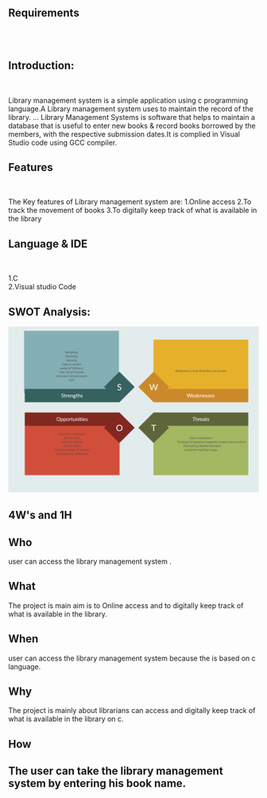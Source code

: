 
## Requirements
<br>
<br>

## Introduction:
<br>

Library management system is a simple application using c programming language.A Library management system  uses to maintain the record of the library. ... Library Management Systems is software that helps to maintain a database that is useful to enter new books & record books borrowed by the members, with the respective submission dates.It is complied in Visual Studio code using GCC compiler.

## Features
<br>

The Key features of Library management system are:
1.Online access
2.To track the movement of books
3.To digitally keep track of what is available in the library

## Language & IDE
<br>


1.C
<br>
2.Visual studio Code
<br>

## SWOT Analysis:


![Screenshot (289)](swot.png)










4W's and 1H
--------------------------------------------------------------------------------

Who
---------------------------------------------------------------------------------
 user can access the library management system .

What
---------------------------------------------------------------------------------
The project is main aim is to Online access and to digitally keep track of what is available in the library. 

When
---------------------------------------------------------------------------------
 user can access the library management system because the  is based on c language.

Why
---------------------------------------------------------------------------------
The project is mainly about  librarians can access and digitally keep track of what is available in the library on c.

How
--------------------------------------------------------------------------------
The user can take the library management system by entering his book name.
--------------------------------------------------------------------------------

